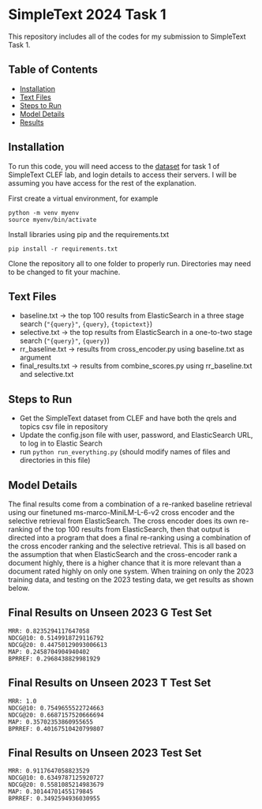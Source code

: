 # SimpleText 2024 Task 1

This repository includes all of the codes for my submission to SimpleText Task 1.

## Table of Contents

- [Installation](#Installation)
- [Text Files](#Text-Files)
- [Steps to Run](#Steps-to-Run)
- [Model Details](#Model-Details)
- [Results](#Final-Results-on-Unseen-2023-Test-Set)

## Installation

To run this code, you will need access to the [dataset](https://simpletext-project.com/2024/en/) for task 1 of SimpleText CLEF lab, and login details to access their servers. I will be assuming you have access for the rest of the explanation.

First create a virtual environment, for example

    python -m venv myenv
    source myenv/bin/activate

Install libraries using pip and the requirements.txt

    pip install -r requirements.txt
    
Clone the repository all to one folder to properly run. Directories may need to be changed to fit your machine.

## Text Files
- baseline.txt -> the top 100 results from ElasticSearch in a three stage search (`"{query}"`, `{query}`, `{topictext}`)
- selective.txt -> the top results from ElasticSearch in a one-to-two stage search (`"{query}"`, `{query}`)
- rr_baseline.txt -> results from cross_encoder.py using baseline.txt as argument
- final_results.txt -> results from combine_scores.py using rr_baseline.txt and selective.txt

## Steps to Run

- Get the SimpleText dataset from CLEF and have both the qrels and topics csv file in repository
- Update the config.json file with user, password, and ElasticSearch URL, to log in to Elastic Search
- run `python run_everything.py` (should modify names of files and directories in this file)

## Model Details

The final results come from a combination of a re-ranked baseline retrieval using our finetuned ms-marco-MiniLM-L-6-v2 cross encoder and the selective retrieval from ElasticSearch. The cross encoder does its own re-ranking of the top 100 results from ElasticSearch, then that output is directed into a program that does a final re-ranking using a combination of the cross encoder ranking and the selective retrieval. This is all based on the assumption that when ElasticSearch and the cross-encoder rank a document highly, there is a higher chance that it is more relevant than a document rated highly on only one system. When training on only the 2023 training data, and testing on the 2023 testing data, we get results as shown below.

## Final Results on Unseen 2023 G Test Set

    MRR: 0.8235294117647058
    NDCG@10: 0.5149918729116792
    NDCG@20: 0.44750129093006613
    MAP: 0.2458704904940402
    BPRREF: 0.2968438829981929

## Final Results on Unseen 2023 T Test Set

    MRR: 1.0
    NDCG@10: 0.7549655522724663
    NDCG@20: 0.6687157520666694
    MAP: 0.35702353860955655
    BPRREF: 0.40167510420799807

## Final Results on Unseen 2023 Test Set
    MRR: 0.9117647058823529
    NDCG@10: 0.6349787125920727
    NDCG@20: 0.5581085214983679
    MAP: 0.30144701455179845
    BPRREF: 0.3492594936030955